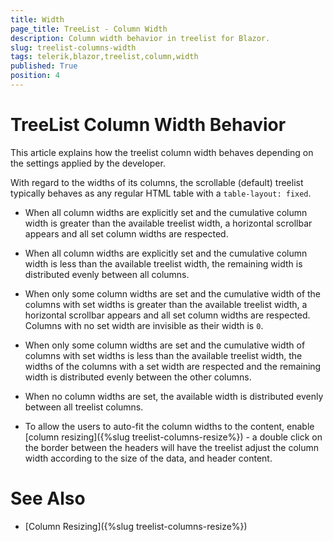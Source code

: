 ```yaml
---
title: Width
page_title: TreeList - Column Width
description: Column width behavior in treelist for Blazor.
slug: treelist-columns-width
tags: telerik,blazor,treelist,column,width
published: True
position: 4
---
```


# TreeList Column Width Behavior

This article explains how the treelist column width behaves depending on the settings applied by the developer.

With regard to the widths of its columns, the scrollable (default) treelist typically behaves as any regular HTML table with a `table-layout: fixed`.

* When all column widths are explicitly set and the cumulative column width is greater than the available treelist width, a horizontal scrollbar appears and all set column widths are respected.

* When all column widths are explicitly set and the cumulative column width is less than the available treelist width, the remaining width is distributed evenly between all columns.

* When only some column widths are set and the cumulative width of the columns with set widths is greater than the available treelist width, a horizontal scrollbar appears and all set column widths are respected. Columns with no set width are invisible as their width is `0`.

* When only some column widths are set and the cumulative width of columns with set widths is less than the available treelist width, the widths of the columns with a set width are respected and the remaining width is distributed evenly between the other columns.

* When no column widths are set, the available width is distributed evenly between all treelist columns.

* To allow the users to auto-fit the column widths to the content, enable [column resizing]({%slug treelist-columns-resize%}) - a double click on the border between the headers will have the treelist adjust the column width according to the size of the data, and header content.


# See Also

* [Column Resizing]({%slug treelist-columns-resize%})
